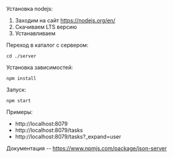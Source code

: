 Установка nodejs:
1. Заходим на сайт https://nodejs.org/en/
2. Скачиваем LTS версию
3. Устанавливаем

Переход в каталог с сервером:
```commandline
cd ./server
```

Установка зависимостей:
```commandline
npm install
```

Запуск:
```commandline
npm start
```

Примеры:
- http://localhost:8079
- http://localhost:8079/tasks
- http://localhost:8079/tasks?_expand=user

Документация -- https://www.npmjs.com/package/json-server